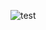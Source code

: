 ![test](https://user-images.githubusercontent.com/16328794/118038273-e701da00-b33c-11eb-8301-0462f957e1d1.gif)

